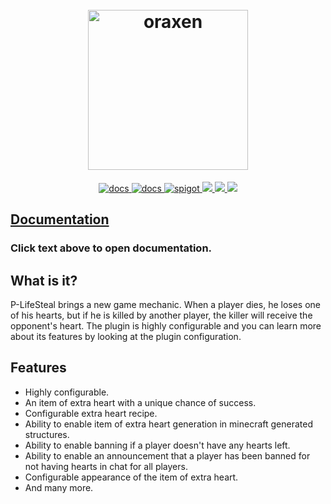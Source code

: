 <h1 align="center">
  <br>
  <img src="https://i.imgur.com/5JvGyWc.png" alt="oraxen" width="256">
  <br>
</h1>

<p align="center">
    <a href="https://ls.przemus.xyz/">
        <img href="https://ls.przemus.xyz/" alt="docs" src="https://img.shields.io/badge/docs-beta-brightgreen"/>
    </a>
    <a href="https://www.paypal.me/devprzemus">
        <img href="https://www.paypal.me/devprzemus" alt="docs" src="https://img.shields.io/badge/donate-paypal-brightgreen"/>
    </a>
    <a href="https://www.spigotmc.org/resources/p-lifesteal.101967/">
        <img alt="spigot" src="https://img.shields.io/badge/spigot-lifesteal-brightgreen"/>
    </a>
    <a href="https://discord.gg/8sjwaQTHGC" alt="discord">
        <img src="https://img.shields.io/discord/974655539881574470?label=discord"/>
    </a>
    <a href="https://bstats.org/plugin/bukkit/P-LifeSteal" alt="servers">
        <img src="https://img.shields.io/bstats/servers/15176?color=brightgreen"/>
    </a>
    <a href="https://bstats.org/plugin/bukkit/P-LifeSteal" alt="players">
        <img src="https://img.shields.io/bstats/players/15176?color=brightgreen"/>
    </a>
</p>

## [Documentation](https://ls.przemus.xyz/)

### **Click text above to open documentation.**

## What is it?

P-LifeSteal brings a new game mechanic. When a player dies, he loses one of his hearts, but if he is killed by another
player, the killer will receive the opponent's heart. The plugin is highly configurable and you can learn more about its
features by looking at the plugin configuration.

## Features

- Highly configurable.
- An item of extra heart with a unique chance of success.
- Configurable extra heart recipe.
- Ability to enable item of extra heart generation in minecraft generated structures.
- Ability to enable banning if a player doesn't have any hearts left.
- Ability to enable an announcement that a player has been banned for not having hearts in chat for all players.
- Configurable appearance of the item of extra heart.
- And many more.